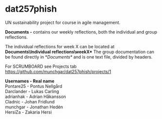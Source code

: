# dat257phish
UN sustainability project for course in agile management.

**Documents -** contains our weekly reflections, both the individual and group reflections.

The individual reflections for week X can be located at **Documents\Individual reflections\weekX\***
The group documentation can be found directly in **Documents\** and is one text file, divided by headers. 


For SCRUMBOARD see Projects tab https://github.com/munchgar/dat257phish/projects/1

**Usernames  - Real name**\
Pontare25  - Pontus Nellgård  
Darclander - Lukas Carling  
adrianhak  - Adrian Håkansson  
Cladnic    - Johan Fridlund  
munchgar   - Jonathan Hedén  
HersiZa    - Zakaria Hersi
